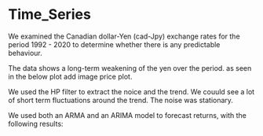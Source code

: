 # Time_Series

We examined the Canadian dollar-Yen (cad-Jpy) exchange rates for the period 1992 - 2020 to determine whether there is any predictable behaviour.

The data shows a long-term weakening of the yen over the period. as seen in the below plot
add image price plot.

We used the HP filter to  extract the noice and the trend. We couuld see a lot of short term fluctuations around the trend. The noise was stationary.

We used both an ARMA and an ARIMA model  to forecast returns, with the following results: